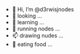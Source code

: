 - 👋 Hi, I’m @d3rwisjnodes
- 👀 looking ...
- 🌱 learning ...
- 💞️ running nodes ...
- 📫 drawing nudes ...
- 🍜 eating food ...
<!---

--->

